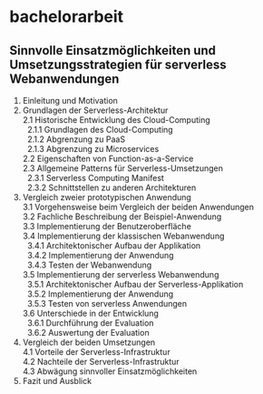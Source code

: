 # bachelorarbeit

## Sinnvolle Einsatzmöglichkeiten und Umsetzungsstrategien für serverless Webanwendungen

1. Einleitung und Motivation
2. Grundlagen der Serverless-Architektur
<br>2.1 Historische Entwicklung des Cloud-Computing
<br>&nbsp;&nbsp;2.1.1 Grundlagen des Cloud-Computing
<br>&nbsp;&nbsp;2.1.2 Abgrenzung zu PaaS
<br>&nbsp;&nbsp;2.1.3 Abgrenzung zu Microservices
<br>2.2 Eigenschaften von Function-as-a-Service
<br>2.3 Allgemeine Patterns für Serverless-Umsetzungen
<br>&nbsp;&nbsp;2.3.1 Serverless Computing Manifest
<br>&nbsp;&nbsp;2.3.2 Schnittstellen zu anderen Architekturen
3. Vergleich zweier prototypischen Anwendung
<br>3.1 Vorgehensweise beim Vergleich der beiden Anwendungen
<br>3.2 Fachliche Beschreibung der Beispiel-Anwendung
<br>3.3 Implementierung der Benutzeroberfläche
<br>3.4 Implementierung der klassischen Webanwendung
<br>&nbsp;&nbsp;3.4.1 Architektonischer Aufbau der Applikation
<br>&nbsp;&nbsp;3.4.2 Implementierung der Anwendung
<br>&nbsp;&nbsp;3.4.3 Testen der Webanwendung
<br>3.5 Implementierung der serverless Webanwendung
<br>&nbsp;&nbsp;3.5.1 Architektonischer Aufbau der Serverless-Applikation
<br>&nbsp;&nbsp;3.5.2 Implementierung der Anwendung
<br>&nbsp;&nbsp;3.5.3 Testen von serverless Anwendungen
<br>3.6 Unterschiede in der Entwicklung
<br>&nbsp;&nbsp;3.6.1 Durchführung der Evaluation
<br>&nbsp;&nbsp;3.6.2 Auswertung der Evaluation
4. Vergleich der beiden Umsetzungen
<br>4.1 Vorteile der Serverless-Infrastruktur
<br>4.2 Nachteile der Serverless-Infrastruktur
<br>4.3 Abwägung sinnvoller Einsatzmöglichkeiten
5. Fazit und Ausblick